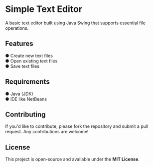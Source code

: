 # Simple Text Editor  

A basic text editor built using Java Swing that supports essential file operations.  

## Features  
 ● Create new text files  
 ● Open existing text files  
 ● Save text files  

## Requirements  
 ● Java (JDK)  
 ● IDE like NetBeans  

## Contributing  
If you'd like to contribute, please fork the repository and submit a pull request. Any contributions are welcome!  

## License  
This project is open-source and available under the **MIT License**.  


